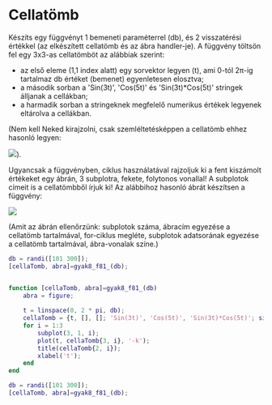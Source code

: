 # Cellatömb

Készíts egy függvényt 1 bemeneti paraméterrel (db), és 2 visszatérési értékkel (az elkészített cellatömb és az ábra handler-je). A függvény töltsön fel egy 3x3-as cellatömböt az alábbiak szerint:

*   az első eleme (1,1 index alatt) egy sorvektor legyen (t), ami 0-tól 2π\-ig tartalmaz db értéket (bemenet) egyenletesen elosztva;
*   a második sorban a 'Sin(3t)', 'Cos(5t)' és 'Sin(3t)\*Cos(5t)' stringek álljanak a cellákban;
*   a harmadik sorban a stringeknek megfelelő numerikus értékek legyenek eltárolva a cellákban.

(Nem kell Neked kirajzolni, csak szemléltetésképpen a cellatömb ehhez hasonló legyen:

![](https://lcms-files.mathworks.com/content/images/bf5fdc97-21d3-4e67-a70b-9759740f4591.png)).

Ugyancsak a függvényben, ciklus használatával rajzoljuk ki a fent kiszámolt értékeket egy ábrán, 3 subplotra, fekete, folytonos vonallal! A subplotok címeit is a cellatömbből írjuk ki! Az alábbihoz hasonló ábrát készítsen a függvény:

![](https://lcms-files.mathworks.com/content/images/6814188c-0aa3-417c-93d3-7025b9f195bb.png)

(Amit az ábrán ellenőrzünk: subplotok száma, ábracím egyezése a cellatömb tartalmával, for-ciklus megléte, subplotok adatsorának egyezése a cellatömb tartalmával, ábra-vonalak színe.)

```matlab
db = randi([101 300]);
[cellaTomb, abra]=gyak8_f81_(db);


function [cellaTomb, abra]=gyak8_f81_(db)
    abra = figure;
    
    t = linspace(0, 2 * pi, db);
    cellaTomb = {t, [], []; 'Sin(3t)', 'Cos(5t)', 'Sin(3t)*Cos(5t)'; sin(3*t), cos(5*t), sin(3*t) .* cos(5*t)};
    for i = 1:3
        subplot(3, 1, i);
        plot(t, cellaTomb{3, i}, '-k');
        title(cellaTomb{2, i});
        xlabel('t');
    end
end
```

```matlab
db = randi([101 300]);
[cellaTomb, abra]=gyak8_f81_(db);
```
